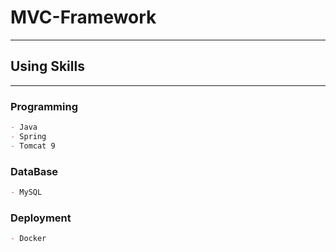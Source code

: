 # MVC-Framework
---
## Using Skills
---
### Programming
```md
- Java
- Spring
- Tomcat 9
```
### DataBase
```md
- MySQL
```
### Deployment
```md
- Docker
```
